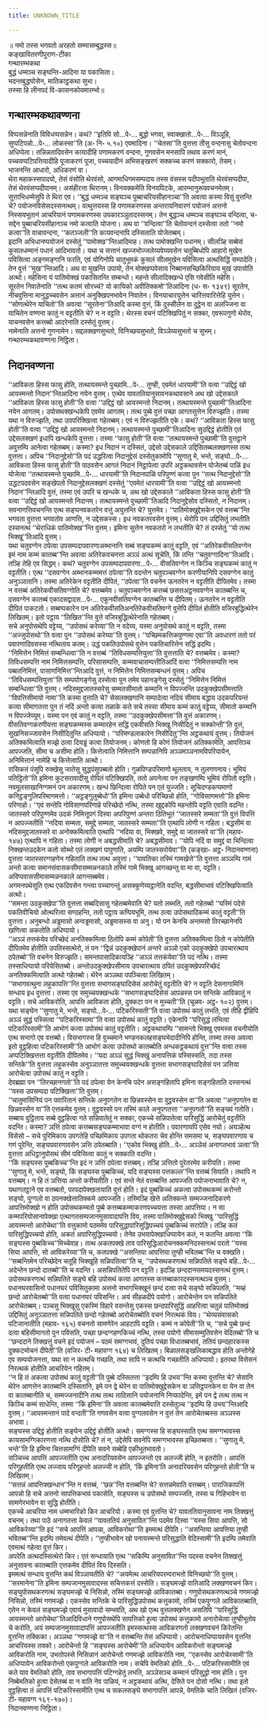 ```yaml
---
title: UNKNOWN_TITLE

---
```

॥ नमो तस्स भगवतो अरहतो सम्मासम्बुद्धस्स॥  
कङ्खावितरणीपुराण-टीका  
गन्थारम्भकथा  
बुद्धं धम्मञ्च सङ्घन्ति-आदिना या पकासिता।  
भदन्तबुद्धघोसेन, मातिकाट्ठकथा सुभा।  
तस्सा हि लीनपदं वि-कासनकोयमारम्भो॥  


## गन्थारम्भकथावण्णना

विप्पसन्नेनाति विविधप्पसन्नेन। कथं? ‘‘इतिपि सो…पे॰… बुद्धो भगवा, स्वाक्खातो…पे॰… विञ्ञूहि, सुप्पटिपन्नो…पे॰… लोकस्सा’’ति (अ॰ नि॰ ५.१०) एवमादिना। ‘‘चेतसा’’ति वुत्तत्ता तीसु वन्दनासु चेतोवन्दना अधिप्पेता। तन्निन्नतादिवसेन कायादीहि पणामकरणं वन्दना, गुणवसेन मनसापि तथाव करणं मानं, पच्चयप्पटिपत्तियादीहि पूजाकरणं पूजा, पच्चयादीनं अभिसङ्खरणं सक्कच्च करणं सक्कारो, तेसम्। भाजनन्ति आधारो, अधिकरणं वा।  
थेरा महाकस्सपादयो, तेसं वंसोति थेरवंसो, आगमाधिगमसम्पदाय तस्स वंसस्स पदीपभूताति थेरवंसप्पदीपा, तेसं थेरवंसप्पदीपानम्। असंहीरत्ता थिरानम्। विनयक्कमेति विनयपिटके, आरम्भानुरूपवचनमेतम्। सुत्ताभिधम्मेसुपि ते थिरा एव। ‘‘बुद्धं धम्मञ्च सङ्घञ्च पुब्बाचरियसीहानञ्चा’’ति अवत्वा कस्मा विसुं वुत्तन्ति चे? पयोजनविसेसदस्सनत्थम्। वत्थुत्तयस्स हि पणामकरणस्स अन्तरायनिवारणं पयोजनं अत्तनो निस्सयभूतानं आचरियानं पणामकरणस्स उपकारञ्ञुतादस्सनम्। तेन बुद्धञ्च धम्मञ्च सङ्घञ्च वन्दित्वा, च-सद्देन पुब्बाचरियसीहानञ्च नमो कत्वाति योजना। अथ वा ‘‘वन्दित्वा’’ति चेतोवन्दनं दस्सेत्वा ततो ‘‘नमो कत्वा’’ति वाचावन्दना, ‘‘कतञ्जली’’ति कायवन्दनापि दस्सिताति योजेतब्बम्।  
इदानि अभिधानप्पयोजनं दस्सेतुं ‘‘पामोक्ख’’न्तिआदिमाह। तत्थ पामोक्खन्ति पधानम्। सीलञ्हि सब्बेसं कुसलधम्मानं पधानं आदिभावतो। यथा च सत्तानं खज्जभोज्जलेय्यपेय्यवसेन चतुब्बिधोपि आहारो मुखेन पविसित्वा अङ्गमङ्गानि फरति, एवं योगिनोपि चातुभूमकं कुसलं सीलमुखेन पविसित्वा अत्थसिद्धिं सम्पादेति। तेन वुत्तं ‘‘मुख’’न्तिआदि। अथ वा मुखन्ति उपायो, तेन मोक्खप्पवेसाय निब्बानसच्छिकिरियाय मुखं उपायोति अत्थो। महेसिना यं पातिमोक्खं पकासितन्ति सम्बन्धो। महन्ते सीलादिक्खन्धे एसि गवेसीति महेसि।  
सूरतेन निवातेनाति ‘‘तत्थ कतमं सोरच्चं? यो कायिको अवीतिक्कमो’’तिआदिना (ध॰ स॰ १३४९) सूरतेन, नीचवुत्तिना मानुद्धच्चवसेन अत्तानं अनुक्खिपनभावेन निवातेन। विनयाचारयुत्तेन चारित्तवारित्तेहि युत्तेन। ‘‘सोणत्थेरेन याचितो’’ति अवत्वा ‘‘सूरतेना’’तिआदि कस्मा वुत्तं, किं दुस्सीलेन वा दुट्ठेन वा अलज्जिना वा याचितेन वण्णना कातुं न वट्टतीति चे? न न वट्टति। थेरस्स वचनं पटिक्खिपितुं न सक्का, एवरूपगुणो थेरोव, याचनवसेन कत्तब्बो आदरेनाति दस्सेतुं वुत्तम्।  
नामेनाति अत्तनो गुणनामेन। सद्दलक्खणसुभतो, विनिच्छयसुभतो, विञ्ञेय्यसुभतो च सुभम्।  
गन्थारम्भकथावण्णना निट्ठिता।  


## निदानवण्णना

‘‘आविकता हिस्स फासु होति, तत्थायस्मन्ते पुच्छामि…पे॰… तुण्ही, एवमेतं धारयामी’’ति वत्वा ‘‘उद्दिट्ठं खो आयस्मन्तो निदान’’न्तिआदिना नयेन वुत्तम्। एत्थेव यावततियानुसावनकथावसाने अथ खो उद्देसकाले ‘‘आविकता हिस्स फासु होती’’ति वत्वा ‘‘उद्दिट्ठं खो आयस्मन्तो निदानम्। तत्थायस्मन्ते पुच्छामी’’तिआदिना नयेन आगतम्। उपोसथक्खन्धकेपि एवमेव आगतम्। तत्थ पुब्बे वुत्तं पच्छा आगतसुत्तेन विरुज्झति। तस्मा यथा न विरुज्झति, तथा उपपरिक्खित्वा गहेतब्बम्। एवं न विरुज्झतीति एके। कथं? ‘‘आविकता हिस्स फासु होती’’ति वत्वा ‘‘उद्दिट्ठं खो आयस्मन्तो निदानम्। तत्थायस्मन्ते पुच्छामी’’तिआदिना सुउद्दिट्ठं होतीति एतं उद्देसलक्खणं इधापि खन्धकेपि वुत्तत्ता। तस्मा ‘‘फासु होती’’ति वत्वा ‘‘तत्थायस्मन्ते पुच्छामी’’ति वुत्तट्ठाने अवुत्तम्पि आनेत्वा गहेतब्बम्। कस्मा? इध निदानं न दस्सितं, उद्देसो उद्देसकाले उद्दिसितब्बलक्खणस्स तत्थ वुत्तत्ता। अपिच ‘‘निदानुद्देसो’’ति पदं उद्धरित्वा निदानुद्देसं दस्सेतुकामोपि ‘‘सुणातु मे, भन्ते, सङ्घो…पे॰… आविकता हिस्स फासु होती’’ति पाठवसेन आगतं निदानं निट्ठापेत्वा उपरि अट्ठकथावसेन योजेतब्बं पाळिं इध योजेत्वा ‘‘तत्थायस्मन्ते पुच्छामि…पे॰… धारयामी’’ति निदानपाळिं परिपुण्णं कत्वा पुन ‘‘तत्थ निदानुद्देसो’’ति उद्धटपदवसेन सङ्खेपतो निदानुद्देसलक्खणं दस्सेतुं ‘‘एवमेतं धारयामी’’ति वत्वा ‘‘उद्दिट्ठं खो आयस्मन्तो निदान’’न्तिआदि वुत्तं, तस्मा एवं उपरि च खन्धके च, अथ खो उद्देसकाले ‘‘आविकता हिस्स फासु होती’’ति वत्वा ‘‘उद्दिट्ठं खो आयस्मन्तो निदानम्। तत्थायस्मन्ते पुच्छामी’’तिआदि निदानुद्देसोव दस्सितो, न निदानम्।  
सवनाणत्तिवचनन्ति एत्थ सङ्घनवकतरेन वत्तुं अयुत्तन्ति चे? युत्तमेव। ‘‘पातिमोक्खुद्देसकेन एवं वत्तब्ब’’न्ति भगवता वुत्तत्ता भगवतोव आणत्ति, न उद्देसकस्स। इध नवकतरवसेन वुत्तम्। थेरोपि पन उद्दिसितुं लभतीति दस्सनत्थं ‘‘थेराधिकं पातिमोक्ख’’न्ति वुत्तम्। इमिना सुत्तेन नवकतरो न लभतीति चे? तं दस्सेतुं ‘‘यो तत्थ भिक्खू’’तिआदि वुत्तम्।  
यथा चतुवग्गेन ठपेत्वा उपसम्पदापवारणाअब्भानानि सब्बं सङ्घकम्मं कातुं वट्टति, एवं ‘‘अतिरेकवीसतिवग्गेन इमं नाम कम्मं कातब्ब’’न्ति अवत्वा अतिरेकवचनत्ता अञ्ञं अत्थं सूचेति, किं तन्ति ‘‘चतुवग्गादिना’’तिआदि। तञ्हि तेहि एव सिद्धम्। कथं? चतुवग्गेन उपसम्पदापवारणा…पे॰… वीसतिवग्गेन न किञ्चि सङ्घकम्मं कातुं न वट्टतीति। एत्थ ‘‘दसवग्गेन अब्भानकम्ममत्तं ठपेत्वा’’ति वदन्तेन चतुपञ्चवग्गेन करणीयानिपि दसवग्गेन कातुं अनुञ्ञातानि। तस्मा अतिरेकेन वट्टतीति दीपितं, ‘‘ठपेत्वा’’ति वचनेन ऊनतरेन न वट्टतीति दीपितमेव। तस्मा न वत्तब्बं अतिरेकवीसतिवग्गोति चे? वत्तब्बमेव। चतुपञ्चवग्गेन कत्तब्बं छसत्तअट्ठनववग्गेन कातब्बन्ति च, दसवग्गेन कातब्बं एकादसद्वादस…पे॰… एकूनवीसतिवग्गेन कातब्बन्ति च दीपितम्। ऊनतरेन न वट्टतीति दीपितं पाकटतो। सब्बप्पकारेन पन अतिरेकवीसतिअनतिरेकवीसतिवग्गे वुत्तेपि दीपितं होतीति वजिरबुद्धित्थेरेन लिखितम्। इतो पट्ठाय ‘‘लिखित’’न्ति वुत्ते वजिरबुद्धित्थेरेनाति गहेतब्बम्।  
सचे अनुपोसथेपि वट्टेय्य, ‘‘उपोसथं करेय्या’’ति न वदेय्य, यस्मा अनुपोसथे कातुं न वट्टति, तस्मा ‘‘अज्जुपोसथो’’ति वत्वा पुन ‘‘उपोसथं करेय्या’’ति वुत्तम्। ‘‘पच्छिमकत्तिकपुण्णमा एवा’’ति अवधारणं ततो परं पवारणादिवसस्स नत्थिताय कतम्। उद्धं पकतिउपोसथे वुत्तेन पकतिचारित्तेन सद्धिं इदम्पि।  
‘‘निमित्तेन निमित्तं सम्बन्धित्वा’’ति न वत्तब्बं ‘‘तिविधसम्पत्तियुत्ता’’ति वुत्तत्ताति चे? वत्तब्बमेव। कस्मा? तिविधसम्पत्ति नाम निमित्तसम्पत्ति, परिसासम्पत्ति, कम्मवाचासम्पत्तीतिआदिं वत्वा ‘‘निमित्तसम्पत्ति नाम पब्बतनिमित्तं, पासाणनिमित्त’’न्तिआदि वुत्तं, न निमित्तेन निमित्तसम्बन्धनं वुत्तम्। अपिच ‘‘तिविधसम्पत्तियुत्ता’’ति सम्पयोगङ्गेसु दस्सेत्वा पुन तमेव पहानङ्गेसु दस्सेतुं ‘‘निमित्तेन निमित्तं सम्बन्धित्वा’’ति वुत्तम्। नदिसमुद्दजातस्सरेसु सम्मतसीमातो कम्मानि न विपज्जन्ति उदकुक्खेपसीमत्ताति ‘‘विपत्तिसीमायो नामा’’ति कस्मा वुत्ताति चे? सेसलक्खणानि सम्पादेत्वा नदियं सीमाय बद्धाय उदकपरियन्तं कत्वा सीमागतत्ता पुन तं नदिं अन्तो कत्वा तळाके कते सचे तस्सा सीमाय कम्मं कातुं वट्टेय्य, सीमातो कम्मानि न विपज्जेय्युम्। यस्मा पन एवं कातुं न वट्टति, तस्मा ‘‘उदकुक्खेपसीमत्ता’’ति वुत्तं अकारणम्।  
वीसतिवग्गकरणीयत्ता सङ्घकम्मस्स कम्मारहेन सद्धिं एकवीसति भिक्खू निसीदितुं न सक्कोन्ती’’ति वुत्तं, सुखनिसज्जावसेन निसीदितुन्ति अधिप्पायो। ‘‘परिमण्डलाकारेन निसीदितु’’न्ति अट्ठकथायं वुत्तम्। तियोजनं अतिक्कमित्वाति मज्झे ठत्वा दियड्ढं कत्वा तियोजनम्। कोणतो हि कोणं तियोजनं अतिक्कामेति, आपत्तिञ्च आपज्जति, सीमा च असीमा होति। कित्तेत्वाति निमित्तानि सम्पन्नानिपि अञ्ञमञ्ञनामविपरियायेन, अनिमित्तानं नामेहि च कित्तेत्वाति अत्थो।  
रासिकतं पंसुपि रुक्खेसु जातेसु सुद्धपंसुपब्बतो होति। गुळपिण्डपरिमाणो थूलताय, न तुलगणनाय। भूमियं पतिट्ठितो’’ति इमिना कुटसरावादीसु रोपितं पटिक्खिपति, ततो अपनेत्वा पन तङ्खणम्पि भूमियं रोपितो वट्टति। नवमूलसाखानिग्गमनं पन अकारणम्। खन्धं छिन्दित्वा रोपिते पन एतं युज्जति। सूचिदण्डकप्पमाणो कनिट्ठङ्गुलिपरिमाणमत्तो। ‘‘अट्ठङ्गुलुब्बेधो’’ति इमिना उब्बेधो परिच्छिन्नो होति, ‘‘गोविसाणमत्तो’’ति इमिना परिणाहो। ‘‘एवं सन्तेपि गोविसाणपरिणाहे परिच्छेदो नत्थि, तस्मा खुद्दकोपि महन्तोपि वट्टति एवाति वदन्ति।  
जातस्सरे परिपुण्णमेव उदकं निमित्तूपगं दिस्वा अपरिपुण्णं अन्तरा ठितिभूतं ‘‘जातस्सरे सम्मता’’ति वुत्तं विपत्तिं न आपज्जतीति ‘‘नदिया सम्मता, समुद्दे सम्मता, जातस्सरे सम्मता’’ति एत्थापि लोणी न गहिता। बद्धसीमं वा नदिसमुद्दजातस्सरे वा अनोक्कमित्वाति एत्थापि ‘‘नदिया वा, भिक्खवे, समुद्दे वा जातस्सरे वा’’ति (महाव॰ १४७) एत्थापि न गहिता। तस्मा लोणी न अबद्धसीमाति चे? अबद्धसीमाव। ‘‘योपि नदिं वा समुद्दं वा भिन्दित्वा निक्खन्तउदकेन कतो सोब्भो एतं लक्खणं पापुणाति, अयम्पि जातस्सरोयेवा’’ति (कङ्खा॰ अट्ठ॰ निदानवण्णना) वुत्तत्ता जातस्सरग्गहणेन गहिताति तत्थ तत्थ अवुत्ता। ‘‘यावतिका तस्मिं गामखेत्ते’’ति वुत्तत्ता अञ्ञम्पि गामं अन्तो कत्वा समानसंवासकसीमासम्मन्ननकाले तस्मिं गामे भिक्खू आगच्छन्तु वा मा वा, वट्टति। अविप्पवाससीमासम्मन्ननकाले आगन्तब्बमेव।  
अगमनपथेसूति एत्थ एकदिवसेन गन्त्वा पच्चागन्तुं असक्कुणेय्यट्ठानेति वदन्ति, बद्धसीमाभावं पटिक्खिपित्वाति अत्थो।  
‘‘समन्ता उदकुक्खेपा’’ति वुत्तत्ता सब्बदिसासु गहेतब्बमेवाति चे? यतो लब्भति, ततो गहेतब्बो ‘‘यस्मिं पदेसे पकतिवीचियो ओत्थरित्वा सण्ठहन्ति, ततो पट्ठाय कप्पियभूमि, तत्थ ठत्वा उपोसथादिकम्मं कातुं वट्टती’’ति वुत्तत्ता। अनुबन्धो अड्ढमासो अन्वड्ढमासो, अड्ढमासस्स वा अनु। यो पन केनचि अन्तमसो तिरच्छानेनपि खणित्वा अकतोति अधिप्पायो।  
‘‘अञ्ञं तत्तकंयेव परिच्छेदं अनतिक्कमित्वा ठितोपि कम्मं कोपेती’’ति वुत्तत्ता अतिक्कमित्वा ठितो न कोपेतीति दीपितमेव होतीति उपतिस्सत्थेरो, तं पन ‘‘द्विन्नं उदकुक्खेपानं अन्तरे अञ्ञो एको उदकुक्खेपो उपचारत्थाय ठपेतब्बो’’ति वचनेन विरुज्झति। समन्तपासादिकायञ्हि ‘‘अञ्ञं तत्तकंयेवा’’ति पदं नत्थि। तस्मा तस्साधिप्पायो परियेसितब्बो। अन्तोउदकुक्खेपसीमाय उपचारत्थाय ठपितं उदकुक्खेपपरिच्छेदं अनतिक्कमित्वाति अत्थो गहेतब्बो। थेरेन अञ्ञथा पपञ्चित्वा लिखितम्।  
‘‘सभागवत्थुना लहुकापत्ति’’न्ति वुत्तत्ता सभागसङ्घादिसेसं आरोचेतुं वट्टतीति चे? न वट्टति देसनागामिनिं सन्धाय इध वुत्तत्ता। तस्मा एव समुच्चयक्खन्धके ‘‘सभागसङ्घादिसेसं आपन्नस्स पन सन्तिके आविकातुं न वट्टति। सचे आविकरोति, आपत्ति आविकता होति, दुक्कटा पन न मुच्चती’’ति (चूळव॰ अट्ठ॰ १०२) वुत्तम्। यथा सङ्घेन ‘‘सुणातु मे, भन्ते, सङ्घो…पे॰… पटिकरिस्सती’’ति वत्वा उपोसथं कातुं लभति, एवं तीहि द्वीहिपि अञ्ञं सुद्धं पस्सित्वा ‘‘पटिकरिस्सामा’’ति वत्वा उपोसथं कातुं वट्टति। एकेनापि ‘‘परिसुद्धं लभित्वा पटिकरिस्सामी’’ति आभोगं कत्वा उपोसथं कातुं वट्टतीति। अट्ठकथायम्पि ‘‘सामन्तो भिक्खु एवमस्स वचनीयोति एत्थ सभागो एव वत्तब्बो। विसभागस्स हि वुच्चमाने भण्डनकलहसङ्घभेदादीनिपि होन्ति, तस्मा तस्स अवत्वा इतो वुट्ठहित्वा पटिकरिस्सामी’’ति आभोगं कत्वा उपोसथो कातब्बोति अन्धकट्ठकथायं वुत्त’’न्ति वत्वा तस्स अप्पटिक्खित्तत्ता वट्टतीति दीपितमेव। ‘‘यदा अञ्ञं सुद्धं भिक्खुं अनापत्तिकं पस्सिस्सति, तदा तस्स सन्तिके’’ति वुत्तत्ता लहुकस्सेव अनुञ्ञातत्ता समुच्चयक्खन्धके वुत्तत्ता सभागसङ्घादिसेसं पन ञत्तिया आरोचेत्वा उपोसथं कातुं न वट्टति।  
देवब्रह्मा पन ‘‘तिरच्छानगतो’’ति पदं ठपेत्वा येन केनचि पदेन असङ्गहितापि इमिना सङ्गहिताति दस्सनत्थं ‘‘यस्स उपसम्पदा पटिक्खित्ता’’ति वुत्तम्।  
‘‘चातुमासिनियं पन पवारितानं सन्तिके अनुपगतेन वा छिन्नवस्सेन वा वुट्ठवस्सेन वा’’ति अवत्वा ‘‘अनुपगतेन वा छिन्नवस्सेन वा’’ति एत्तकमेव वुत्तम्। वुट्ठवस्सो पन तस्मिं काले अनुपगतत्ता ‘‘अनुपगतो’’ति सङ्ख्यं गतोति। सब्बाय वुट्ठिताय सब्बे वुट्ठहित्वा गते सन्निपातेतुं न सक्का, एकच्चे सन्निपातेत्वा पारिसुद्धिं आरोचेतुं वट्टतीति वदन्ति। कस्मा? ञत्तिं ठपेत्वा कत्तब्बसङ्घकम्माभावा वग्गं न होतीति। पवारणायपि एसेव नयो। अयञ्हेत्थ विसेसो – सचे पुरिमिकाय उपगतेहि पच्छिमिकाय उपगता थोकतरा चेव होन्ति समसमा च, सङ्घपवारणाय च गणं पूरेन्ति, सङ्घपवारणावसेन ञत्ति ठपेतब्बाति। ‘‘एकोव भिक्खु होति…पे॰… अञ्ञेसं अनागतभावं ञत्वा’’ति वुत्तत्ता अधिट्ठानुपोसथं सीमं पविसित्वा कातुं न सक्काति वदन्ति।  
‘‘किं सङ्घस्स पुब्बकिच्च’’न्ति इदं न ञत्तिं ठपेत्वा वत्तब्बम्। तञ्हि ञत्तितो पुरेतरमेव करीयति। तस्मा ‘‘सुणातु मे, भन्ते, सङ्घो, किं सङ्घस्स पुब्बकिच्चं, यदि सङ्घस्स पत्तकल्ल’’न्ति वत्तब्बं सियाति। तथापि न वत्तब्बम्। न हि तं ञत्तिया अन्तो करीयतीति। एवं सन्ते नेतं वत्तब्बन्ति आपज्जति पयोजनाभावाति चे? न, यथागतट्ठाने एव वत्तब्बतो, परपदापेक्खतायाति वुत्तं होति। इदं पुब्बकिच्चं अकत्वा उपोसथकम्मं करोन्तो सङ्घो, पुग्गलो वा ठपनक्खेत्तातिक्कमे आपज्जति। तस्मिञ्हि खेत्ते अतिक्कन्ते सम्मज्जनादिकरणे आपत्तिमोक्खो न होति उपोसथकम्मतो पुब्बे कत्तब्बकम्माकरणपच्चयत्ता तस्सा आपत्तिया। न सा कम्मपरियोसानापेक्खा एत्थागतसम्पजानमुसावादापत्ति विय, तस्मा पातिमोक्खुद्देसको भिक्खु ‘‘पारिसुद्धिं आयस्मन्तो आरोचेथा’’ति वत्तुकामो पठममेव पारिसुद्धापारिसुद्धिपच्चयं पुब्बकिच्चं सरापेति। तञ्हि कतं पारिसुद्धिपच्चयो होति, अकतं अपारिसुद्धिपच्चयो। तेनेव उभयापेक्खाधिप्पायेन कतं, न कतन्ति अवत्वा ‘‘किं सङ्घस्स पुब्बकिच्च’’मिच्चेवाह। तत्थ अकतपक्खे ताव पारिसुद्धिआरोचनक्कमनिदस्सनत्थं परतो ‘‘यस्स सिया आपत्ति, सो आविकरेय्या’’ति च, कतपक्खे ‘‘असन्तिया आपत्तिया तुण्ही भवितब्ब’’न्ति च वक्खति।  
‘‘सब्बन्तिमेन परिच्छेदेन चतूहि भिक्खूहि सन्निपतित्वा’’ति च, ‘‘उपोसथकरणत्थं सन्निपतिते सङ्घे बहि…पे॰… अदेन्तेन छन्दो दातब्बो’’ति च वदन्ति। असन्निपतितेपि पन वट्टति। इदञ्हि छन्ददानसमयदस्सनत्थं वुत्तम्। उपोसथकरणत्थं सन्निपतिते सङ्घे बहि उपोसथं कत्वा आगतस्स कत्तब्बाकारदस्सनत्थञ्च वुत्तम्। पधानघरवासिनो पधानघरं पविसितुकामा अत्तनो सभागभिक्खूनं छन्दं दत्वा सचे सङ्घो सन्निपतति, ‘‘मय्हं छन्दो आरोचेतब्बो’’ति वत्वा पधानघरं पविसन्ति। अयं सीहळदीपे पयोगो। आरोचेन्तेन पन सन्निपतिते आरोचेतब्बम्। पञ्चसु भिक्खूसु एकस्मिं विहारे वसन्तेसु एकस्स छन्दपारिसुद्धिं आहरित्वा चतुन्नं पातिमोक्खं उद्दिसितुं अनुञ्ञातत्ता सन्निपतिते छन्दो गहेतब्बो आरोचेतब्बोति वचनं निरत्थकं विय। ‘‘थेय्यसंवासको पटिजानातीति (महाव॰ १६५) वचनतो सामणेरेन आहटापि वट्टति। कम्मं न कोपेती’’ति च, ‘‘सचे पुब्बे छन्दं दत्वा बहिसीमागतो पुन पविसति, पच्छा छन्दग्गहणकिच्चं नत्थि, तस्स पयोगो सीमासम्मुतिवसेन वेदितब्बो’’ति च ‘‘छन्ददाने तिक्खत्तुं वचने इदं पयोजनं – पठमं समग्गभावं, दुतियं पच्छा विधातब्बभावं, ततियं छन्दहारकस्स दुक्कटमोचनं दीपेती’’ति (वजिर॰ टी॰ महावग्ग १६४) च लिखितम्। बिळालसङ्खलिकाबद्धाव होति अन्तोगेहे एव सम्पयोजनत्ता, यथा सा न कत्थचि गच्छति, तथा सापि न कत्थचि गच्छतीति अधिप्पायो। इतरथा विसेसनं निरत्थकं होतीति आचरियेन गहितम्।  
‘‘न हि तं अकत्वा उपोसथं कातुं वट्टती’’ति पुब्बे दस्सितत्ता ‘‘इदम्पि हि उभय’’न्ति कस्मा वुत्तन्ति चे? सेसानि थेरेन आणत्तेन कातब्बानि दस्सितानि, इमे पन द्वे थेरेन वा पातिमोक्खुद्देसकेन वा ञत्तिट्ठपनकेन वा येन वा तेन वा कातब्बानीति च, सम्मज्जनादीनि तत्थ तत्थ तादिसानि पयोजनानि निप्फादेन्ति, इमे पन द्वे तत्थ तत्थ न किञ्चि कम्मं साधेन्ति, तस्मा ‘‘किं इमिना’’ति अवत्वा कातब्बमेवाति दस्सेतुञ्च ‘‘इदम्पि हि उभय’’न्तिआदि वुत्तम्। ‘‘आयस्मन्तानं पादे वन्दती’’ति गणवसेन वत्वा पुग्गलवसेन न वुत्तं तेन आरोचेतब्बस्स अञ्ञस्स अभावा।  
सङ्घस्स उद्दिट्ठं होतीति सङ्घेन उद्दिट्ठं होतीति अत्थो। समग्गस्स हि सङ्घस्साति एत्थ समग्गभावस्स कायसामग्गिकारणत्ता नत्थि दोसोति चे? तं न, उद्देसेपि सवनेपि समग्गभावस्स इच्छितब्बत्ता। ‘‘सुणातु मे, भन्ते’’ति हि इमिना चित्तसामग्गिं दीपेति सवने सब्बेहि एकीभूतभावतो।  
सञ्चिच्च आपत्तिं आपज्जतीति एत्थ अनादरियवसेन आपज्जन्तो एव अलज्जी होति, न इतरोति। आपत्तिं परिगूहतीति एत्थ लज्जाय परिगूहन्तो अलज्जी न होति, ‘किं इमिना’ति अनादरियवसेन परिगूहन्तो होती’’ति च लिखितम्।  
‘‘सत्तन्नं आपत्तिक्खन्धान’’न्ति न वत्तब्बं, ‘‘छन्न’’न्ति वत्तब्बन्ति चे? सत्तन्नमेवाति वत्तब्बम्। पाराजिकापत्तिं आपन्नो हि सचे अत्तनो सापत्तिकभावं पकासेति, सङ्घस्स च उपोसथो सम्पज्जति, तस्स च गिहिभावेन वा सामणेरभावेन वा सुद्धि होतीति।  
एकच्चे आचरिया नाम धम्मभारिको किर आचरियो। कस्मा एवं वुत्तन्ति चे? यावततियानुसावना नाम तिक्खत्तुं वचनम्। तथा पाठे अनागतत्ता केवलं ‘‘यावततियं अनुसावित’’न्ति पदमेव दिस्वा ‘‘यस्स सिया आपत्ति, सो आविकरेय्या’’ति इदं ‘‘सचे आपत्तिं आपन्ना, आविकरोथा’’ति इममत्थं दीपेति। ‘‘असन्तिया आपत्तिया तुण्ही भवितब्ब’’न्ति इदम्पि तमेवत्थं दीपेति। ‘‘तुण्हीभावेन खो पनायस्मन्ते परिसुद्धाति वेदिस्सामी’’ति इदम्पि तमेवाति एवमत्थं गहेत्वा वुत्तं किर।  
अपरेति अत्थदस्सित्थेरो किर। एतं सन्धायाति एत्थ ‘‘सकिम्पि अनुसावित’’न्ति पदस्स वचनेन तिक्खत्तुं अनुसावना कातब्बाति एत्तकमेव दीपितं विय दिस्सति।  
इममत्थं सन्धाय वुत्तन्ति कथं विञ्ञायतीति चे? ‘‘अयमेत्थ आचरियपरम्पराभतो विनिच्छयो’’ति वुत्तम्।  
‘‘सरमानेना’’ति इमिना सम्पजानमुसावादस्स सचित्तकत्तं दस्सेति। सङ्घमज्झे वातिआदि लक्खणवचनं किर। सङ्घुपोसथकरणत्थं सङ्घमज्झे चे निसिन्नो, तस्मिं सङ्घमज्झे आविकातब्बा। गणुपोसथकरणत्थञ्चे गणमज्झे निसिन्नो, तस्मिं गणमज्झे। एकस्सेव सन्तिके चे पारिसुद्धिउपोसथं कत्तुकामो, तस्मिं एकपुग्गले आविकातब्बाति, एतेन न केवलं सङ्घमज्झे एवायं मुसावादो सम्भवति, अथ खो एत्थ वुत्तलक्खणेन असतिपि ‘‘पारिसुद्धिं आयस्मन्तो आरोचेथा’’तिआदिविधाने गणुपोसथेपि सापत्तिको हुत्वा उपोसथं कत्तुकामो अनारोचेत्वा तुण्हीभूतोव चे करोति, अयं सम्पजानमुसावादापत्तिं आपज्जतीति इमस्सत्थस्स आविकरणतो लक्खणवचनं किरेतन्ति वुत्तन्ति तक्किका। अञ्ञथा ‘‘गणमज्झे वा’’ति न वत्तब्बन्ति तेसं अधिप्पायो। आरोचनाधिप्पायवसेन वुत्तन्ति आचरियस्स तक्को। आरोचेन्तो हि ‘‘सङ्घस्स आरोचेमी’’ति अधिप्पायेन आविकरोन्तो सङ्घमज्झे आविकरोति नाम, उभतोपस्से निसिन्नानं आरोचेन्तो गणमज्झे आविकरोति नाम, ‘‘एकस्सेव आरोचेस्सामी’’ति अधिप्पायेन आविकरोन्तो एकपुग्गले आविकरोति नाम। सचेपि वेमतिको होति…पे॰… पटिकरिस्सामीति एवं कते याव वेमतिको होति, ताव सभागापत्तिं पटिग्गहेतुं लभति, अञ्ञेसञ्च कम्मानं परिसुद्धो नाम होति। पुन निब्बेमतिको हुत्वा देसेतब्बं वा न वाति नेव पाळियं, न अट्ठकथायं अत्थि, देसिते पन दोसो नत्थि। तथा इतो वुट्ठहित्वा तं आपत्तिं पटिकरिस्सामीति एत्थ च सकलसङ्घे सभागापत्तिं आपन्ने, वेमतिके चाति लिखितं (वजिर॰ टी॰ महावग्ग १६९-१७०)।  
निदानवण्णना निट्ठिता।  